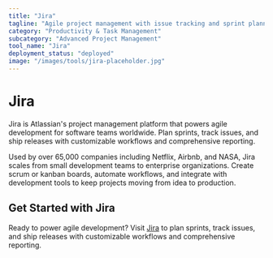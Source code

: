 ```yaml
---
title: "Jira"
tagline: "Agile project management with issue tracking and sprint planning"
category: "Productivity & Task Management"
subcategory: "Advanced Project Management"
tool_name: "Jira"
deployment_status: "deployed"
image: "/images/tools/jira-placeholder.jpg"
---
```


# Jira

Jira is Atlassian's project management platform that powers agile development for software teams worldwide. Plan sprints, track issues, and ship releases with customizable workflows and comprehensive reporting.

Used by over 65,000 companies including Netflix, Airbnb, and NASA, Jira scales from small development teams to enterprise organizations. Create scrum or kanban boards, automate workflows, and integrate with development tools to keep projects moving from idea to production.

## Get Started with Jira

Ready to power agile development? Visit [Jira](https://www.atlassian.com/software/jira) to plan sprints, track issues, and ship releases with customizable workflows and comprehensive reporting.
